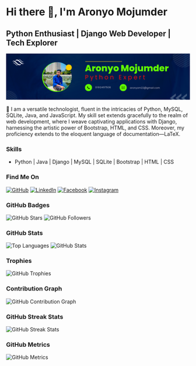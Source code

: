 # Hi there 👋, I'm Aronyo Mojumder
## Python Enthusiast | Django Web Developer | Tech Explorer

![Django Web Developer](git_banner.png)

🚀 I am a versatile technologist, fluent in the intricacies of Python, MySQL, SQLite, Java, and JavaScript. My skill set extends gracefully to the realm of web development, where I weave captivating applications with Django, harnessing the artistic power of Bootstrap, HTML, and CSS. Moreover, my proficiency extends to the eloquent language of documentation—LaTeX.

### Skills
- Python | Java | Django | MySQL | SQLite | Bootstrap | HTML | CSS

### Find Me On
[![GitHub](https://img.shields.io/badge/GitHub-aronyo24-181717?style=flat&logo=github&logoColor=white)](https://github.com/aronyo24)
[![LinkedIn](https://img.shields.io/badge/LinkedIn-aronyo--mojumder-0077B5?style=flat&logo=linkedin&logoColor=white)](https://www.linkedin.com/in/aronyo-mojumder/)
[![Facebook](https://img.shields.io/badge/Facebook-aronyo__mojumder-1877F2?style=flat&logo=facebook&logoColor=white)](https://www.facebook.com/aronyo_mojumder)
[![Instagram](https://img.shields.io/badge/Instagram-aronyo__mojumder-E4405F?style=flat&logo=instagram&logoColor=white)](https://www.instagram.com/aronyo_mojumder/)

### GitHub Badges
![GitHub Stars](https://img.shields.io/github/stars/aronyo24?style=social)
![GitHub Followers](https://img.shields.io/github/followers/aronyo24?style=social)

### GitHub Stats
![Top Languages](https://github-readme-stats.vercel.app/api/top-langs/?username=aronyo24&layout=compact&theme=radical)
![GitHub Stats](https://github-readme-stats.vercel.app/api?username=aronyo24&show_icons=true&count_private=true&theme=radical)

### Trophies
![GitHub Trophies](https://github-profile-trophy.vercel.app/?username=aronyo24&theme=nord)

### Contribution Graph
![GitHub Contribution Graph](https://activity-graph.herokuapp.com/graph?username=aronyo24&bg_color=1F222E&color=F8D866&line=F85D7F&point=FFFFFF&hide_border=true)

### GitHub Streak Stats
![GitHub Streak Stats](https://streak-stats.demolab.com/?user=aronyo24)

### GitHub Metrics
![GitHub Metrics](https://metrics.lecoq.io/aronyo24)
